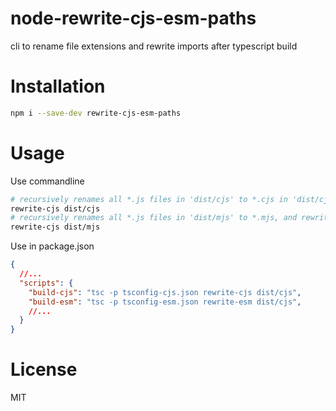 # node-rewrite-cjs-esm-paths
cli to rename file extensions and rewrite imports after typescript build

# Installation
```bash
npm i --save-dev rewrite-cjs-esm-paths
```

# Usage
Use commandline
```bash
# recursively renames all *.js files in 'dist/cjs' to *.cjs in 'dist/cjs', and rewrites `require` statements to include .cjs
rewrite-cjs dist/cjs
# recursively renames all *.js files in 'dist/mjs' to *.mjs, and rewrites `import` statements to include .mjs
rewrite-cjs dist/mjs
```

Use in package.json
```json
{
  //...
  "scripts": {
    "build-cjs": "tsc -p tsconfig-cjs.json rewrite-cjs dist/cjs",
    "build-esm": "tsc -p tsconfig-esm.json rewrite-esm dist/cjs",
    //...
  }
}
```

# License
MIT
